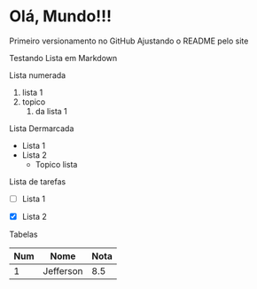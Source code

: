 # Olá, Mundo!!!
 Primeiro versionamento no GitHub
 Ajustando o README pelo site
 
 Testando Lista em Markdown

Lista numerada 

1. lista 1
1. topico 
   1. da lista 1 

Lista Dermarcada
        
* Lista 1
* Lista 2 
   * Topico lista

           
Lista de tarefas

- [ ] Lista 1
- [x] Lista 2 


Tabelas 

Num | Nome | Nota
---|---|---
1 | Jefferson | 8.5
   
